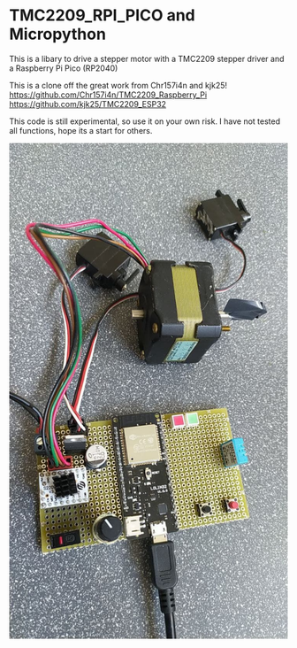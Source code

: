 # TMC2209_RPI_PICO and Micropython
This is a libary to drive a stepper motor with a TMC2209 stepper driver and a Raspberry Pi Pico (RP2040)

This is a clone off the great work from Chr157i4n and kjk25!
https://github.com/Chr157i4n/TMC2209_Raspberry_Pi
https://github.com/kjk25/TMC2209_ESP32

This code is still experimental, so use it on your own risk.
I have not tested all functions, hope its a start for others.

![](images/photo_2021-09-18_11-49-04.jpg)
